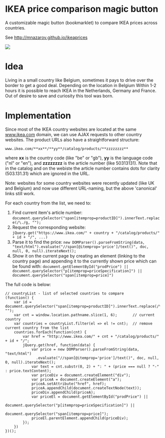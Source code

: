 # IKEA price comparison magic button

A customizable magic button (bookmarklet) to compare IKEA prices across
countries.

See http://mnazarov.github.io/ikeaprices

![](demo.gif)


# Idea

Living in a small country like Belgium, sometimes it pays to drive over the
border to get a good deal. Depending on the location in Belgium Within 1-2 hours
it is possible to reach IKEA in the Netherlands, Germany and France. Out of
desire to save and curiosity this tool was born.

# Implementation

Since most of the IKEA country websites are located at the same www.ikea.com
domain, we can use AJAX requests to other country websites. The product URLs
also have a straightforward structure:

  `www.ikea.com/**xx**/**yy**/catalog/products/**zzzzzzzz**`

where **xx** is the country code (like "be" or "gb"), **yy** is the language
code ("nl" or "en"), and **zzzzzzzz** is the article number (like 50313131).
Note that in the catalog and on the webiste the article number contains dots for
clarity (503.131.31) which are ignored in the URL. 

Note: websites for some country websites were recently updated (like UK
and Belgium) and now use different URL-naming, but the above 'canonical' links
still work.  
 
For each country from the list, we need to:

1. Find current item's article number:
   `document.querySelector("span[itemprop=productID]").innerText.replace(/\./g, "");`
2. Request the corresponding website:
   `jQuery.get("https://www.ikea.com/" + country + "/catalog/products/" + id + "/", ...)`
3. Parse it to find the price:
   `new DOMParser().parseFromString(data, "text/html").evaluate("//span[@itemprop='price']/text()", doc, null, 0, null).iterateNext();`
4. Show it on the current page by creating an element (linking to the
   country page) and appending it to the currently shown price which can be
   found with:
   `document.getElementById("prodPrice") || document.querySelector("p[itemprop=priceSpecification]") || document.querySelector("span[itemprop=price]")` 

The full code is below:

```
// countryList - list of selected countries to compare
(function() {
    var id = document.querySelector("span[itemprop=productID]").innerText.replace(/\./g, "");
    var cnt = window.location.pathname.slice(1, 6);       // current country
    var countries = countryList.filter(el => el != cnt);  // remove current country from the list
    countries.forEach(function(cnt) {
        var href = "http://www.ikea.com/" + cnt + "/catalog/products/" + id + "/";
        jQuery.get(href, function(data) {
            var price = new DOMParser().parseFromString(data, "text/html")
              .evaluate("//span[@itemprop='price']/text()", doc, null, 0, null).iterateNext();
            var text = cnt.substr(0, 2) + ": " + (price === null ? "-" : price.textContent);
            var priceDiv = document.createElement("div");
            var priceA = document.createElement("a");
            priceA.setAttribute("href", href);
            priceA.appendChild(document.createTextNode(text));
            priceDiv.appendChild(priceA);
            var priceEl = document.getElementById("prodPrice") || 
                          document.querySelector("p[itemprop=priceSpecification]") || 
                          document.querySelector("span[itemprop=price]");
            priceEl.parentElement.appendChild(priceDiv);
        });
    })
})();
```